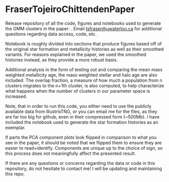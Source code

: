 # FraserTojeiroChittendenPaper
Release repository of all the code, figures and notebooks used to generate the GMM clusters in the paper: . Email tsfraser@uwaterloo.ca for additional questions regarding data access, code, etc.


Notebook is roughly divided into sections that produce figures based off of the original star formation and metallicity histories as well as their smoothed variants. For reasons explained in the paper, we used the smoothed histories instead, as they provide a more robust basis.

Additional analysis in the form of testing out and comparing the mean mass weighted metallicity age, the mass weighted stellar and halo age are also included. The overlap fraction, a measure of how much a population from n clusters migrates to the n+1th cluster, is also computed, to help characterize what happens when the number of clusters in our parameter space is increased.


Note, that in order to run this code, you either need to use the publicly available data from IllustrisTNG, or you can email me for the files, as they are far too big for github, even in their compressed form (~500Mb). I have included the notebook used to generate the star formation histories as an exemplar.


If parts the PCA component plots look flipped in comparison to what you see in the paper, it should be noted that we flipped them to ensure they are easier to read+identify. Components are unique up to the choice of sign, so this process does not meaningfully affect the presented result.


If there are any questions or concerns regarding the data or code in this repository, do not hesitate to contact me! I will be updating and maintaining this repo.

